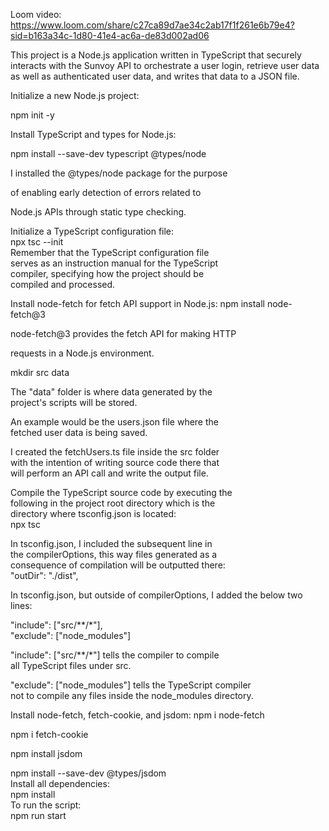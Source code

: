 Loom video:
https://www.loom.com/share/c27ca89d7ae34c2ab17f1f261e6b79e4?sid=b163a34c-1d80-41e4-ac6a-de83d002ad06

This project is a Node.js application written in TypeScript
that securely interacts with the Sunvoy API to orchestrate
a user login, retrieve user data as well as authenticated
user data, and writes that data to a JSON file.

Initialize a new Node.js project:

npm init -y


Install TypeScript and types for Node.js:

npm install --save-dev typescript @types/node

I installed the @types/node package for the purpose

of enabling early detection of errors related to

Node.js APIs through static type checking.


Initialize a TypeScript configuration file: <br>
npx tsc --init
<br>
Remember that the TypeScript configuration file <br>
serves as an instruction manual for the TypeScript <br>
compiler, specifying how the project should be <br>
compiled and processed.<br>

Install node-fetch for fetch API support in Node.js:
npm install node-fetch@3


node-fetch@3 provides the fetch API for making HTTP

requests in a Node.js environment.


mkdir src data

The "data" folder is where data generated by the <br>
project's scripts will be stored.

An example would be the users.json file where the <br>
fetched user data is being saved.


I created the fetchUsers.ts file inside the src folder <br>
with the intention of writing source code there that <br>
will perform an API call and write the output file.

Compile the TypeScript source code by executing the <br>
following in the project root directory which is the <br>
directory where tsconfig.json is located: <br>
npx tsc

In tsconfig.json, I included the subsequent line in <br>
the compilerOptions, this way files generated as a <br>
consequence of compilation will be outputted there: <br>
"outDir": "./dist",

In tsconfig.json, but outside of compilerOptions,
I added the below two lines:

"include": ["src/**/*"],<br>
"exclude": ["node_modules"]


"include": ["src/**/*"] tells the compiler to compile
<br> all TypeScript files under src.

"exclude": ["node_modules"] tells the TypeScript
compiler<br>not to compile any files inside the
node_modules directory.

Install node-fetch, fetch-cookie, and jsdom:
npm i node-fetch

npm i fetch-cookie

npm install jsdom

npm install --save-dev @types/jsdom
<br>
Install all dependencies:<br>
npm install
<br>
To run the script:<br>
npm run start